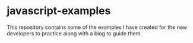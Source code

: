# javascript-examples
This repository contains some of the examples I have created for the new developers to practice along with a blog to guide them.

